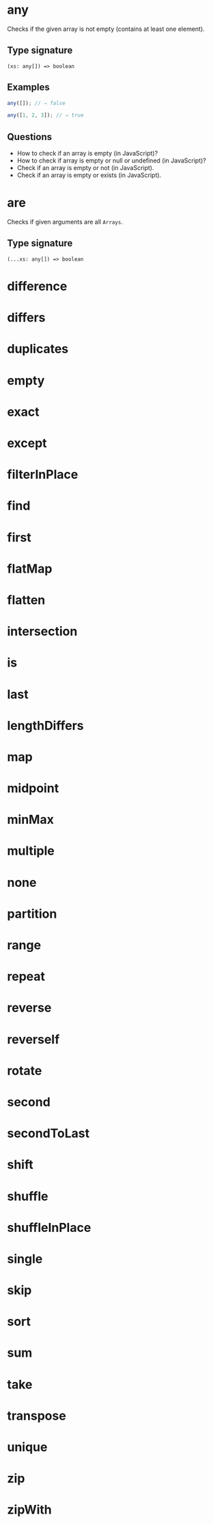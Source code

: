 # any

Checks if the given array is not empty (contains at least one element).

## Type signature

```
(xs: any[]) => boolean
```

## Examples

```javascript
any([]); // ⇒ false
```

```javascript
any([1, 2, 3]); // ⇒ true
```

## Questions

- How to check if an array is empty (in JavaScript)?
- How to check if array is empty or null or undefined (in JavaScript)?
- Check if an array is empty or not (in JavaScript).
- Check if an array is empty or exists (in JavaScript).


# are

Checks if given arguments are all `Arrays`.

## Type signature

```
(...xs: any[]) => boolean
```


# difference


# differs


# duplicates


# empty


# exact


# except


# filterInPlace


# find


# first


# flatMap


# flatten


# intersection


# is


# last


# lengthDiffers


# map


# midpoint


# minMax


# multiple


# none


# partition


# range


# repeat


# reverse


# reverseIf


# rotate


# second


# secondToLast


# shift


# shuffle


# shuffleInPlace


# single


# skip


# sort


# sum


# take


# transpose


# unique


# zip


# zipWith
